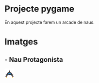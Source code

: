 # Projecte pygame

En aquest projecte farem un arcade de naus. 

# Imatges 

## - Nau Protagonista
![Nau Principal](NauJoc.png)
